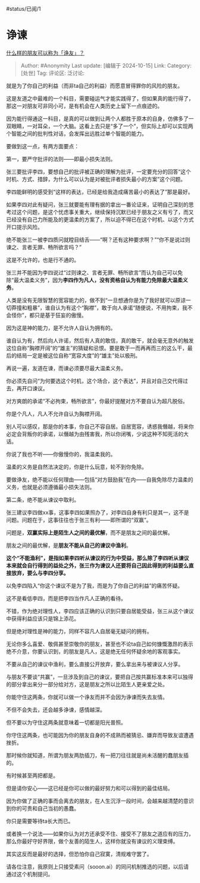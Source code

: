 #status/已阅/1

# 诤谏

[什么样的朋友可以称为「诤友」？](https://www.zhihu.com/question/25811362/answer/5560868948)

> Author: #Anonymity
> Last update: [编辑于 2024-10-15]
> Link:
> Category: [处世]
> Tag:
> 评论区:
> 泛讨论:

就是为了你自己的利益（而非ta自己的利益）而愿意冒得罪你的风险的朋友。

这是友道之中最难的一个科目，需要碰运气才能实践得了，但如果真的能行得了，那这一对朋友可非同小可，是有机会在人类历史上留下一点痕迹的。

因为能行得通这一科目，是真的可以做到让两个人都胜于原本的自身，仿佛多了一双眼睛，一对耳朵，一个大脑。这看上去只是“多了一个”，但实际上却可以实现两个智能之间的批判性对话，会发挥出远胜过单个智能的能力。

要做到这一点，有两方面要点：

第一，要严守批评的法则——即最小损失法则。

张三要批评李四，要想自己的批评被正确的理解为批评，一定要充分的回答“这个时机、方式、措辞，为什么可以认为是对被批评者损失最小的方案”这个问题。

李四能鲜明的感受到“这样的表达，已经是给我造成痛苦最小的表达了”那是最好。

如果李四对此有疑问，张三就要能有理有据的拿出一番论证来，证明自己深刻的思考过这个问题，是这个忧虑事关重大，继续保持沉默已经于朋友之义有亏了，而又已经没有自己力所能及的更温柔的方案了，所以迫不得已在这个时机、以这个方式开口提示风险。

绝不能张三一被李四质问就瞠目结舌——“啊？还有这种要求啊？”“你不是说过则谏之、言者无罪、畅所欲言吗？”

这是不允许的，也是行不通的。

张三并不能因为李四说过“过则谏之、言者无罪、畅所欲言”而认为自己可以免除“最大温柔义务”，因为**李四作为凡人，没有资格自认为有能力免除最大温柔义务**。

人类是没有无限智慧的宽容能力的，做不到“一旦想通你是为了我好就可以原谅一切莽撞和粗暴”，谁自认为有这个“胸襟”，敢于向人承诺“随便说，不用拘束，我不会怪你”，都只是基于狂妄的傲慢。

因为这是神的能力，是不允许人自认为拥有的。

谁自认为有，然后向人许诺，然后有人真的敢信，真的敢干，就会毫无意外的触发这位自称“胸襟开阔”的“雄主”的猜疑和忌恨。要是敢于一而再再而三的这么干，最后的结局一定是被这位自称“宽容大度”的“雄主”处以极刑。

再说一遍，友道在谏，而谏必须要尽最大温柔义务。

你必须先自问“为何要选这个时机，这个场合，这个表达”，并且对自己交代得过去，再开口谏议。

对方爽朗的承诺“不必拘束，畅所欲言”，你最好提醒对方不要自认为超凡脱俗。

你是个凡人，凡人不允许自认为胸襟开阔。

别人可以感叹，那是你的本事，你自己不容自居。自居宽容，诱惑我僭越，将来你必定会背叛你的承诺，以僭越为由残害我，所以你闭嘴，少说这种不知死活的大话。

你说了我也不听——你傲慢你的，我温柔我的。

温柔的义务是自然法决定的，你是什么玩意，轮不到你免除。

要做诤友，绝不能以任何理由——包括“对方鼓励我”在内——自我免除尽力温柔的义务，也就是必须遵循最小损失法则。

第二条，绝不能从谏议中取利。

张三建议李四做xx事，这事李四如果照办了，对李四自身有利只是其一，这不是问题。问题在于，这事往往也于张三有利——即所谓的“双赢”。

问题是，**双赢实际上是陌生人之间的最优解**，而不是朋友之间的最优解。

朋友之间的最优解，是**朋友不能从自己的谏议中渔利**。

**这个“不能渔利”，是指如果李四听从谏议的行为中受益，那么除了李四听从谏议本来就会自行得到的益处之外，张三作为谏议人还要将自己因此得到的利益要么直接放弃，要么与李四分享。**

以免李四陷入“你这个谏议不是为了我，而是为了你自己的利益”的痛苦怀疑。

这不是看低李四，而是把李四当作凡人正确的看待。

不错，作为绝对理性人，李四应该正确的认识到只要自居能受益，张三从这个谏议中获得利益应该只是锦上添花。

但是绝对理性是神的能力，同样不容凡人自居毫无疑问的拥有。

无论你多么喜爱、敬佩甚至崇敬你的朋友，甚至也不论ta自己如何慷慨激昂的表示绝不介意，你要认识到，的朋友是凡人，这是绝无任何怀疑余地的客观事实。

不要从自己的谏议中渔利，要么直接公开放弃，要么拿出来与被谏议人分享。

与朋友不要谈“共赢”，一旦涉及到自己的谏议，要把自己按共赢标准本来可以独得的部分拿出来分一部分给对方，这是朋友之所以比陌生人更亲爱之处。

你能守住这两条，你就可以做一个诤友而并不会因为诤谏而失去友情。

不但不会失去，还会越多诤谏，感情越深。

但不要以为守住这两条就意味着一切都是阳光普照。

你守住这两条，也可能因为你的朋友自身的不成熟而被猜忌、嫌弃而导致友谊遭遇挫折。

那时候你就知道，所谓为朋友两肋插刀，有一把刀往往就是尚未活醒的蠢朋友插的。

有时候甚至两把都是。

但是请你安心——这已经是你可以做的最好努力和可以得到的最佳结局。

因为你做了正确的事而会离去的朋友，在人生沉浮一段时间，会越来越清楚的意识到你的可贵和自己当初的愚蠢。

你只是需要等待ta长大而已。

或者换一个说法——如果你认为对方还承受不住、接受不了朋友之道应有的压力，那么你最好守好界限，做个友善的陌生人，这样你就没有谏议的义理束缚。

其实这反而是最好的选择，但恐怕你自己寂寞，清规难守罢了。

请各位注意，我原则上只接受素问（sooon.ai）的同问机制推选的问题，以后请通过这个机制提问。
